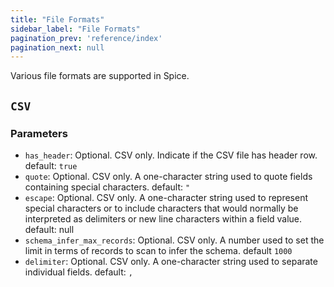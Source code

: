 ```yaml
---
title: "File Formats"
sidebar_label: "File Formats"
pagination_prev: 'reference/index'
pagination_next: null
---
```


Various file formats are supported in Spice.

## `CSV`

### Parameters

- `has_header`: Optional. CSV only. Indicate if the CSV file has header row. default: `true`
- `quote`: Optional. CSV only. A one-character string used to quote fields containing special characters. default: `"`
- `escape`: Optional. CSV only. A one-character string used to represent special characters or to include characters that would normally be interpreted as delimiters or new line characters within a field value. default: null
- `schema_infer_max_records`: Optional. CSV only. A number used to set the limit in terms of records to scan to infer the schema. default `1000`
- `delimiter`: Optional. CSV only. A one-character string used to separate individual fields. default: `,`
